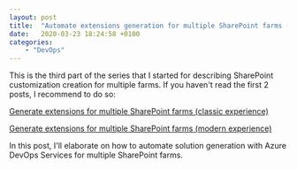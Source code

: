 ```yaml
---
layout: post
title:  "Automate extensions generation for multiple SharePoint farms (Azure DevOps)"
date:   2020-03-23 18:24:58 +0100
categories: 
    - "DevOps"
---
```

This is the third part of the series that I started for describing SharePoint customization creation for multiple farms. If you haven't read the first 2 posts, I recommend to do so:

[Generate extensions for multiple SharePoint farms (classic experience)](../10/SharePoint-customization-for-multiple-farms-classic.html)

[Generate extensions for multiple SharePoint farms (modern experience)](../29/SharePoint-customization-for-multiple-farms-spfx.html)

In this post, I'll elaborate on how to automate solution generation with Azure DevOps Services for multiple SharePoint farms.